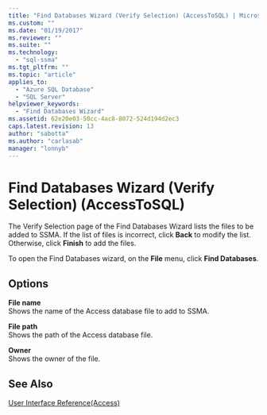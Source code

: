 ```yaml
---
title: "Find Databases Wizard (Verify Selection) (AccessToSQL) | Microsoft Docs"
ms.custom: ""
ms.date: "01/19/2017"
ms.reviewer: ""
ms.suite: ""
ms.technology: 
  - "sql-ssma"
ms.tgt_pltfrm: ""
ms.topic: "article"
applies_to: 
  - "Azure SQL Database"
  - "SQL Server"
helpviewer_keywords: 
  - "Find Databases Wizard"
ms.assetid: 62e20e03-50cc-4ac8-8072-524d194d2ec3
caps.latest.revision: 13
author: "sabotta"
ms.author: "carlasab"
manager: "lonnyb"
---
```

# Find Databases Wizard (Verify Selection) (AccessToSQL)
The Verify Selection page of the Find Databases Wizard lists the files to be added to SSMA. If the list of files is incorrect, click **Back** to modify the list. Otherwise, click **Finish** to add the files.  
  
To open the Find Databases wizard, on the **File** menu, click **Find Databases**.  
  
## Options  
**File name**  
Shows the name of the Access database file to add to SSMA.  
  
**File path**  
Shows the path of the Access database file.  
  
**Owner**  
Shows the owner of the file.  
  
## See Also  
[User Interface Reference(Access)](http://msdn.microsoft.com/en-us/af24c303-4a41-449b-9c86-d6558a97e839)  
  
